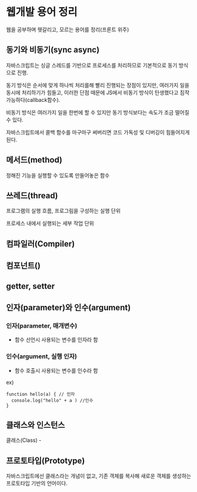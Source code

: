 # 웹개발 용어 정리

웹을 공부하며 헷갈리고, 모르는 용어를 정리(프론트 위주)


## 동기와 비동기(sync async)

자바스크립트는 싱글 스레드를 기반으로 프로세스를 처리하므로 기본적으로 동기 방식으로 진행.

동기 방식은 순서에 맞게 하나씩 처리를해 빨리 진행되는 장점이 있지만, 여러가지 일을 동시에 처리하기가 힘들고, 이러한 단점 때문에 JS에서 비동기 방식이 탄생했다고 짐작 가능하다(callback함수).

비동기 방식은 여러가지 일을 한번에 할 수 있지만 동기 방식보다는 속도가 조금 떨어질 수 있다.

자바스크립트에서 콜백 함수를 마구마구 써버리면 코드 가독성 및 디버깅이 힘들어지게 된다.


## 메서드(method)

정해진 기능을 실행할 수 있도록 만들어놓은 함수


## 쓰레드(thread)

프로그램의 실행 흐름, 프로그림을 구성하는 실행 단위

프로세스 내에서 실행되는 세부 작업 단위

## 컴파일러(Compiler)

## 컴포넌트()

## getter, setter

## 인자(parameter)와 인수(argument)

### 인자(parameter, 매개변수)

- 함수 선언시 사용되는 변수를 인자라 함

### 인수(argument, 실행 인자)

- 함수 호출시 사용되는 변수를 인수라 함

ex)
```
function hello(a) { // 인자
  console.log("hello" + a ) //인수
}
```

## 클래스와 인스턴스

클래스(Class) - 

## 프로토타입(Prototype)

자바스크립트에선 클래스라는 개념이 없고, 기존 객체를 복사해 새로운 객체를 생성하는 프로토타입 기반의 언어이다.